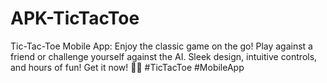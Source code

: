 # APK-TicTacToe
Tic-Tac-Toe Mobile App: Enjoy the classic game on the go! Play against a friend or challenge yourself against the AI. Sleek design, intuitive controls, and hours of fun! Get it now! 📱✨ #TicTacToe #MobileApp
